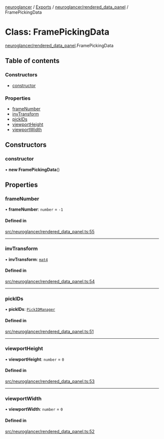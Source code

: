 [neuroglancer](../README.md) / [Exports](../modules.md) / [neuroglancer/rendered\_data\_panel](../modules/neuroglancer_rendered_data_panel.md) / FramePickingData

# Class: FramePickingData

[neuroglancer/rendered_data_panel](../modules/neuroglancer_rendered_data_panel.md).FramePickingData

## Table of contents

### Constructors

- [constructor](neuroglancer_rendered_data_panel.FramePickingData.md#constructor)

### Properties

- [frameNumber](neuroglancer_rendered_data_panel.FramePickingData.md#framenumber)
- [invTransform](neuroglancer_rendered_data_panel.FramePickingData.md#invtransform)
- [pickIDs](neuroglancer_rendered_data_panel.FramePickingData.md#pickids)
- [viewportHeight](neuroglancer_rendered_data_panel.FramePickingData.md#viewportheight)
- [viewportWidth](neuroglancer_rendered_data_panel.FramePickingData.md#viewportwidth)

## Constructors

### constructor

• **new FramePickingData**()

## Properties

### frameNumber

• **frameNumber**: `number` = `-1`

#### Defined in

[src/neuroglancer/rendered_data_panel.ts:55](https://github.com/ActiveBrainAtlas2/neuroglancer/blob/034b457d/src/neuroglancer/rendered_data_panel.ts#L55)

___

### invTransform

• **invTransform**: [`mat4`](neuroglancer_util_geom.mat4.md)

#### Defined in

[src/neuroglancer/rendered_data_panel.ts:54](https://github.com/ActiveBrainAtlas2/neuroglancer/blob/034b457d/src/neuroglancer/rendered_data_panel.ts#L54)

___

### pickIDs

• **pickIDs**: [`PickIDManager`](neuroglancer_object_picking.PickIDManager.md)

#### Defined in

[src/neuroglancer/rendered_data_panel.ts:51](https://github.com/ActiveBrainAtlas2/neuroglancer/blob/034b457d/src/neuroglancer/rendered_data_panel.ts#L51)

___

### viewportHeight

• **viewportHeight**: `number` = `0`

#### Defined in

[src/neuroglancer/rendered_data_panel.ts:53](https://github.com/ActiveBrainAtlas2/neuroglancer/blob/034b457d/src/neuroglancer/rendered_data_panel.ts#L53)

___

### viewportWidth

• **viewportWidth**: `number` = `0`

#### Defined in

[src/neuroglancer/rendered_data_panel.ts:52](https://github.com/ActiveBrainAtlas2/neuroglancer/blob/034b457d/src/neuroglancer/rendered_data_panel.ts#L52)
